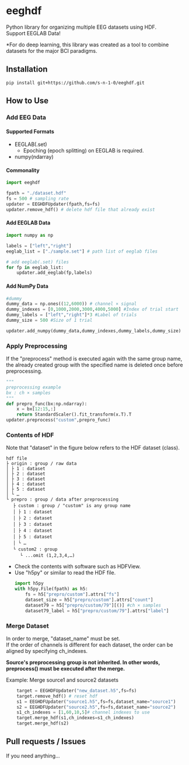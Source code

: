 # eeghdf
Python library for organizing multiple EEG datasets using HDF.  
Support EEGLAB Data!

*For do deep learning, this library was created as a tool to combine datasets for the major BCI paradigms.

## Installation
`
pip install git+https://github.com/s-n-1-0/eeghdf.git
`

## How to Use
### Add EEG Data
#### Supported Formats
+ EEGLAB(.set)
    + Epoching (epoch splitting) on EEGLAB is required.
+ numpy(ndarray)

#### Commonality
```python
import eeghdf

fpath = "./dataset.hdf"
fs = 500 # sampling rate
updater = EEGHDFUpdater(fpath,fs=fs)
updater.remove_hdf() # delete hdf file that already exist
```
#### Add EEGLAB Data
```python
import numpy as np

labels = ["left","right"]
eeglab_list = ["./sample.set"] # path list of eeglab files

# add eeglab(.set) files
for fp in eeglab_list:
    updater.add_eeglab(fp,labels)

```

#### Add NumPy Data
```python
#dummy
dummy_data = np.ones((12,6000)) # channel × signal
dummy_indexes = [0,1000,2000,3000,4000,5000] #Index of trial start
dummy_labels = ["left","right"]*3 #Label of trials
dummy_size = 500 #Size of 1 trial

updater.add_numpy(dummy_data,dummy_indexes,dummy_labels,dummy_size)

```
### Apply Preprocessing
If the "preprocess" method is executed again with the same group name, the already created group with the specified name is deleted once before preprocessing.

```python
"""
preprocessing example
bx : ch × samples
"""
def prepro_func(bx:np.ndarray): 
    x = bx[12:15,:]
    return StandardScaler().fit_transform(x.T).T
updater.preprocess("custom",prepro_func)
```

### Contents of HDF
Note that "dataset" in the figure below refers to the HDF dataset (class).
```
hdf file
├ origin : group / raw data
│ ├ 1 : dataset
│ ├ 2 : dataset
│ ├ 3 : dataset
│ ├ 4 : dataset
│ ├ 5 : dataset
│ └ …
└ prepro : group / data after preprocessing
　 ├ custom : group / "custom" is any group name
　 │ ├ 1 : dataset
　 │ ├ 2 : dataset
　 │ ├ 3 : dataset
　 │ ├ 4 : dataset
　 │ ├ 5 : dataset
　 │ └ …
　 └ custom2 : group
　 　 └ ...omit (1,2,3,4,…)
```

+ Check the contents with software such as HDFView.
+ Use "h5py" or similar to read the HDF file.
    ```python
    import h5py
    with h5py.File(fpath) as h5:
        fs = h5["prepro/custom"].attrs["fs"]
        dataset_size = h5["prepro/custom"].attrs["count"]
        dataset79 = h5["prepro/custom/79"][()] #ch × samples
        dataset79_label = h5["prepro/custom/79"].attrs["label"]
    ```

### Merge Dataset
In order to merge, "dataset_name" must be set.  
If the order of channels is different for each dataset, the order can be aligned by specifying ch_indexes.

**Source's preprocessing group is not inherited. In other words, preprocess() must be executed after the merge.**

Example: Merge source1 and source2 datasets
```python
    target = EEGHDFUpdater("new_dataset.h5",fs=fs)
    target.remove_hdf() # reset hdf
    s1 = EEGHDFUpdater("source1.h5",fs=fs,dataset_name="source1")
    s2 = EEGHDFUpdater("source2.h5",fs=fs,dataset_name="source2")
    s1_ch_indexes = [1,60,10,5]# channel indexes to use
    target.merge_hdf(s1,ch_indexes=s1_ch_indexes)
    target.merge_hdf(s2)
```

## Pull requests / Issues
If you need anything...
